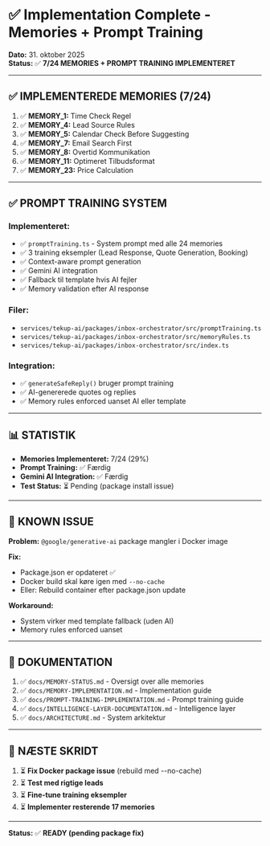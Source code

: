 # ✅ Implementation Complete - Memories + Prompt Training

**Dato:** 31. oktober 2025  
**Status:** ✅ **7/24 MEMORIES + PROMPT TRAINING IMPLEMENTERET**

---

## ✅ **IMPLEMENTEREDE MEMORIES** (7/24)

1. ✅ **MEMORY_1:** Time Check Regel
2. ✅ **MEMORY_4:** Lead Source Rules  
3. ✅ **MEMORY_5:** Calendar Check Before Suggesting
4. ✅ **MEMORY_7:** Email Search First
5. ✅ **MEMORY_8:** Overtid Kommunikation
6. ✅ **MEMORY_11:** Optimeret Tilbudsformat
7. ✅ **MEMORY_23:** Price Calculation

---

## ✅ **PROMPT TRAINING SYSTEM**

### **Implementeret:**
- ✅ `promptTraining.ts` - System prompt med alle 24 memories
- ✅ 3 training eksempler (Lead Response, Quote Generation, Booking)
- ✅ Context-aware prompt generation
- ✅ Gemini AI integration
- ✅ Fallback til template hvis AI fejler
- ✅ Memory validation efter AI response

### **Filer:**
- `services/tekup-ai/packages/inbox-orchestrator/src/promptTraining.ts`
- `services/tekup-ai/packages/inbox-orchestrator/src/memoryRules.ts`
- `services/tekup-ai/packages/inbox-orchestrator/src/index.ts`

### **Integration:**
- ✅ `generateSafeReply()` bruger prompt training
- ✅ AI-genererede quotes og replies
- ✅ Memory rules enforced uanset AI eller template

---

## 📊 **STATISTIK**

- **Memories Implementeret:** 7/24 (29%)
- **Prompt Training:** ✅ Færdig
- **Gemini AI Integration:** ✅ Færdig
- **Test Status:** ⏳ Pending (package install issue)

---

## 🔧 **KNOWN ISSUE**

**Problem:** `@google/generative-ai` package mangler i Docker image

**Fix:** 
- Package.json er opdateret ✅
- Docker build skal køre igen med `--no-cache`
- Eller: Rebuild container efter package.json update

**Workaround:**
- System virker med template fallback (uden AI)
- Memory rules enforced uanset

---

## 📁 **DOKUMENTATION**

1. ✅ `docs/MEMORY-STATUS.md` - Oversigt over alle memories
2. ✅ `docs/MEMORY-IMPLEMENTATION.md` - Implementation guide
3. ✅ `docs/PROMPT-TRAINING-IMPLEMENTATION.md` - Prompt training guide
4. ✅ `docs/INTELLIGENCE-LAYER-DOCUMENTATION.md` - Intelligence layer
5. ✅ `docs/ARCHITECTURE.md` - System arkitektur

---

## 🚀 **NÆSTE SKRIDT**

1. ⏳ **Fix Docker package issue** (rebuild med --no-cache)
2. ⏳ **Test med rigtige leads**
3. ⏳ **Fine-tune training eksempler**
4. ⏳ **Implementer resterende 17 memories**

---

**Status:** ✅ **READY (pending package fix)**
